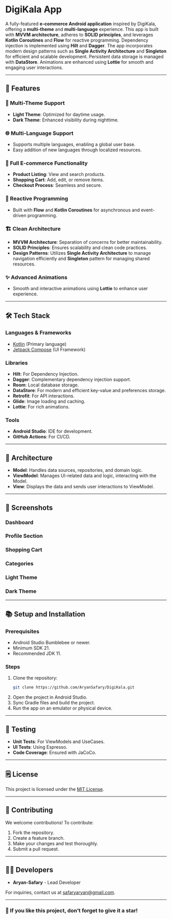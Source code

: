# DigiKala App

A fully-featured **e-commerce Android application** inspired by DigiKala, offering a **multi-theme** and **multi-language** experience. This app is built with **MVVM architecture**, adheres to **SOLID principles**, and leverages **Kotlin Coroutines** and **Flow** for reactive programming. Dependency injection is implemented using **Hilt** and **Dagger**. The app incorporates modern design patterns such as **Single Activity Architecture** and **Singleton** for efficient and scalable development. Persistent data storage is managed with **DataStore**. Animations are enhanced using **Lottie** for smooth and engaging user interactions.

---

## 🚀 Features

### 🌟 Multi-Theme Support

- **Light Theme**: Optimized for daytime usage.
- **Dark Theme**: Enhanced visibility during nighttime.

### 🌐 Multi-Language Support

- Supports multiple languages, enabling a global user base.
- Easy addition of new languages through localized resources.

### 🛒 Full E-commerce Functionality

- **Product Listing**: View and search products.
- **Shopping Cart**: Add, edit, or remove items.
- **Checkout Process**: Seamless and secure.

### 🔄 Reactive Programming

- Built with **Flow** and **Kotlin Coroutines** for asynchronous and event-driven programming.

### 🏗️ Clean Architecture

- **MVVM Architecture**: Separation of concerns for better maintainability.
- **SOLID Principles**: Ensures scalability and clean code practices.
- **Design Patterns**: Utilizes **Single Activity Architecture** to manage navigation efficiently and **Singleton** pattern for managing shared resources.

### ✨ Advanced Animations

- Smooth and interactive animations using **Lottie** to enhance user experience.

---

## 🛠️ Tech Stack

### **Languages & Frameworks**

- [Kotlin](https://kotlinlang.org/) (Primary language)
- [Jetpack Compose](https://developer.android.com/jetpack/compose) (UI Framework)

### **Libraries**

- **Hilt**: For Dependency Injection.
- **Dagger**: Complementary dependency injection support.
- **Room**: Local database storage.
- **DataStore**: For modern and efficient key-value and preferences storage.
- **Retrofit**: For API interactions.
- **Glide**: Image loading and caching.
- **Lottie**: For rich animations.

### **Tools**

- **Android Studio**: IDE for development.
- **GitHub Actions**: For CI/CD.

---

## 🧩 Architecture

- **Model**: Handles data sources, repositories, and domain logic.
- **ViewModel**: Manages UI-related data and logic, interacting with the Model.
- **View**: Displays the data and sends user interactions to ViewModel.

---

## 📸 Screenshots

### **Dashboard**

### **Profile Section**

### **Shopping Cart**

### **Categories**

### **Light Theme**

### **Dark Theme**

---

## 📚 Setup and Installation

### Prerequisites

- Android Studio Bumblebee or newer.
- Minimum SDK 21.
- Recommended JDK 11.

### Steps

1. Clone the repository:
   ```bash
   git clone https://github.com/AryanSafary/DigiKala.git
   ```
2. Open the project in Android Studio.
3. Sync Gradle files and build the project.
4. Run the app on an emulator or physical device.

---

## 🧪 Testing

- **Unit Tests**: For ViewModels and UseCases.
- **UI Tests**: Using Espresso.
- **Code Coverage**: Ensured with JaCoCo.

---

## 🗒️ License

This project is licensed under the [MIT License](LICENSE).

---

## 🤝 Contributing

We welcome contributions! To contribute:

1. Fork the repository.
2. Create a feature branch.
3. Make your changes and test thoroughly.
4. Submit a pull request.

---

## 👨‍💻 Developers

- **Aryan-Safary** - Lead Developer

For inquiries, contact us at [safaryaryan@gmail.com](mailto\:safaryaryan@gmail.com).

---

### 🌟 If you like this project, don’t forget to give it a star!

